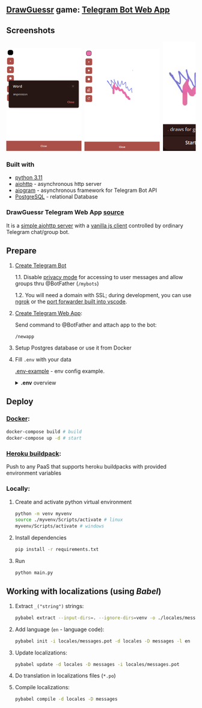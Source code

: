 ##  [DrawGuessr](https://en.wikipedia.org/wiki/Draw_%26_Guess) game: [Telegram Bot Web App](https://core.telegram.org/bots/webapps#implementing-mini-apps)

## Screenshots
<pre>
<img src="README.md-images/w1.png" width="200" /> <img src="README.md-images/w2.png" width="200" /> <img src="README.md-images/w3.png" width="200" />
</pre>

### Built with
- [python 3.11](https://www.python.org/downloads/)
- [aiohttp](https://docs.aiohttp.org/en/stable/) - asynchronous http server
- [aiogram](https://docs.aiogram.dev/en/latest/) - asynchronous framework for Telegram Bot API
- [PostgreSQL](https://www.postgresql.org/) - relational Database

### DrawGuessr Telegram Web App [source](/http_handlers/webapp/)

It is a [simple aiohttp server](/http_handlers/webapp/miniapp.py) with a [vanilla js client](/http_handlers/webapp/static/js/script.js) controlled by ordinary Telegram chat/group bot.

## Prepare

1. [Create Telegram Bot](https://core.telegram.org/bots/tutorial#obtain-your-bot-token)

    1.1. Disable [privacy mode](https://core.telegram.org/bots/features#privacy-mode) for accessing to user messages and allow groups thru @BotFather (`/mybots`)

    1.2. You will need a domain with SSL; during development, you can use [ngrok](https://ngrok.com/download) or the [port forwarder built into vscode](https://code.visualstudio.com/docs/editor/port-forwarding).

2. [Create Telegram Web App](https://t.me/BotFather):

    Send command to @BotFather and attach app to the bot:
    ```
    /newapp
    ```

3. Setup Postgres database or use it from Docker

4. Fill `.env` with your data

    [.env-example](.env-example) - env config example.

    <details>
    <summary><b>.env</b> overview</b></summary>

    ```bash
    # Bot token from @BotFather
    BOT_TOKEN=1234:fokspdokf
    # host.com/bot/{WEBHOOK_ENDPOINT_SECRET} (generated by yourself)
    WEBHOOK_ENDPOINT_SECRET=
    # Telegram Bot API security token (generated by yourself)
    TELEGRAM_BOT_API_SECRET_TOKEN=
    # Telegram Web app direct url from @BotFather
    TELEGRAM_BOT_WEB_APP_URL=
    # Database URL
    DB_URL=postgresql://user:user@postgres:5432/user
    # Host domain
    HOST=
    # Port
    PORT=
    ```
    </details>

## Deploy

### [Docker](https://docs.docker.com/compose/install/):

```bash
docker-compose build # build
docker-compose up -d # start
```

### [Heroku buildpack](https://devcenter.heroku.com/articles/buildpacks):
Push to any PaaS that supports heroku buildpacks with provided environment variables

### Locally:
1. Create and activate python virtual environment

    ```bash
    python -m venv myvenv
    source ./myvenv/Scripts/activate # linux
    myvenv/Scripts/activate # windows
    ```
2. Install dependencies

    ```bash
    pip install -r requirements.txt
    ```
3. Run

    ```bash
    python main.py
    ```

## Working with localizations (using *Babel*)

1. Extract `_("string")` strings:

    ```bash
    pybabel extract --input-dirs=. --ignore-dirs=venv -o ./locales/messages.pot
    ```
2. Add language (`en` - language code):

    ```bash
    pybabel init -i locales/messages.pot -d locales -D messages -l en
    ```
3. Update localizations:

    ```bash
    pybabel update -d locales -D messages -i locales/messages.pot
    ```
4. Do translation in localizations files (`*.po`)
5. Compile localizations:

    ```bash
    pybabel compile -d locales -D messages
    ```

